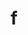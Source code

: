 ---
title: f
github: https://github.com/f
mode: dark
transition: 1s
score: 64.1
archetype:
- Code
---